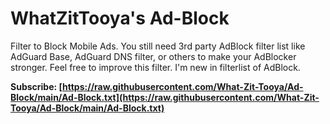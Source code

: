 # WhatZitTooya's Ad-Block
Filter to Block Mobile Ads. You still need 3rd party AdBlock filter list like AdGuard Base, AdGuard DNS filter, or others to make your AdBlocker stronger. Feel free to improve this filter. I'm new in filterlist of AdBlock.

**Subscribe: [https://raw.githubusercontent.com/What-Zit-Tooya/Ad-Block/main/Ad-Block.txt](https://raw.githubusercontent.com/What-Zit-Tooya/Ad-Block/main/Ad-Block.txt)**
